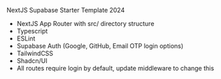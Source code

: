 NextJS Supabase Starter Template 2024

- NextJS App Router with src/ directory structure
- Typescript
- ESLint
- Supabase Auth (Google, GitHub, Email OTP login options)
- TailwindCSS
- Shadcn/UI
- All routes require login by default, update middleware to change this